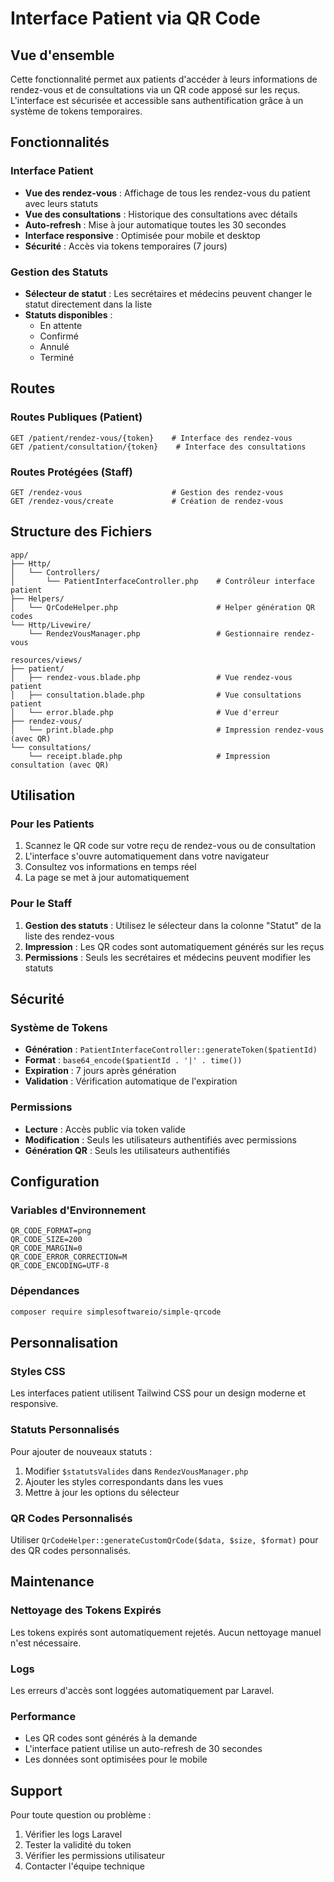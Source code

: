 # Interface Patient via QR Code

## Vue d'ensemble

Cette fonctionnalité permet aux patients d'accéder à leurs informations de rendez-vous et de consultations via un QR code apposé sur les reçus. L'interface est sécurisée et accessible sans authentification grâce à un système de tokens temporaires.

## Fonctionnalités

### Interface Patient
- **Vue des rendez-vous** : Affichage de tous les rendez-vous du patient avec leurs statuts
- **Vue des consultations** : Historique des consultations avec détails
- **Auto-refresh** : Mise à jour automatique toutes les 30 secondes
- **Interface responsive** : Optimisée pour mobile et desktop
- **Sécurité** : Accès via tokens temporaires (7 jours)

### Gestion des Statuts
- **Sélecteur de statut** : Les secrétaires et médecins peuvent changer le statut directement dans la liste
- **Statuts disponibles** :
  - En attente
  - Confirmé
  - Annulé
  - Terminé

## Routes

### Routes Publiques (Patient)
```
GET /patient/rendez-vous/{token}    # Interface des rendez-vous
GET /patient/consultation/{token}    # Interface des consultations
```

### Routes Protégées (Staff)
```
GET /rendez-vous                    # Gestion des rendez-vous
GET /rendez-vous/create             # Création de rendez-vous
```

## Structure des Fichiers

```
app/
├── Http/
│   └── Controllers/
│       └── PatientInterfaceController.php    # Contrôleur interface patient
├── Helpers/
│   └── QrCodeHelper.php                      # Helper génération QR codes
└── Http/Livewire/
    └── RendezVousManager.php                 # Gestionnaire rendez-vous

resources/views/
├── patient/
│   ├── rendez-vous.blade.php                 # Vue rendez-vous patient
│   ├── consultation.blade.php                # Vue consultations patient
│   └── error.blade.php                       # Vue d'erreur
├── rendez-vous/
│   └── print.blade.php                       # Impression rendez-vous (avec QR)
└── consultations/
    └── receipt.blade.php                     # Impression consultation (avec QR)
```

## Utilisation

### Pour les Patients
1. Scannez le QR code sur votre reçu de rendez-vous ou de consultation
2. L'interface s'ouvre automatiquement dans votre navigateur
3. Consultez vos informations en temps réel
4. La page se met à jour automatiquement

### Pour le Staff
1. **Gestion des statuts** : Utilisez le sélecteur dans la colonne "Statut" de la liste des rendez-vous
2. **Impression** : Les QR codes sont automatiquement générés sur les reçus
3. **Permissions** : Seuls les secrétaires et médecins peuvent modifier les statuts

## Sécurité

### Système de Tokens
- **Génération** : `PatientInterfaceController::generateToken($patientId)`
- **Format** : `base64_encode($patientId . '|' . time())`
- **Expiration** : 7 jours après génération
- **Validation** : Vérification automatique de l'expiration

### Permissions
- **Lecture** : Accès public via token valide
- **Modification** : Seuls les utilisateurs authentifiés avec permissions
- **Génération QR** : Seuls les utilisateurs authentifiés

## Configuration

### Variables d'Environnement
```env
QR_CODE_FORMAT=png
QR_CODE_SIZE=200
QR_CODE_MARGIN=0
QR_CODE_ERROR_CORRECTION=M
QR_CODE_ENCODING=UTF-8
```

### Dépendances
```bash
composer require simplesoftwareio/simple-qrcode
```

## Personnalisation

### Styles CSS
Les interfaces patient utilisent Tailwind CSS pour un design moderne et responsive.

### Statuts Personnalisés
Pour ajouter de nouveaux statuts :
1. Modifier `$statutsValides` dans `RendezVousManager.php`
2. Ajouter les styles correspondants dans les vues
3. Mettre à jour les options du sélecteur

### QR Codes Personnalisés
Utiliser `QrCodeHelper::generateCustomQrCode($data, $size, $format)` pour des QR codes personnalisés.

## Maintenance

### Nettoyage des Tokens Expirés
Les tokens expirés sont automatiquement rejetés. Aucun nettoyage manuel n'est nécessaire.

### Logs
Les erreurs d'accès sont loggées automatiquement par Laravel.

### Performance
- Les QR codes sont générés à la demande
- L'interface patient utilise un auto-refresh de 30 secondes
- Les données sont optimisées pour le mobile

## Support

Pour toute question ou problème :
1. Vérifier les logs Laravel
2. Tester la validité du token
3. Vérifier les permissions utilisateur
4. Contacter l'équipe technique 